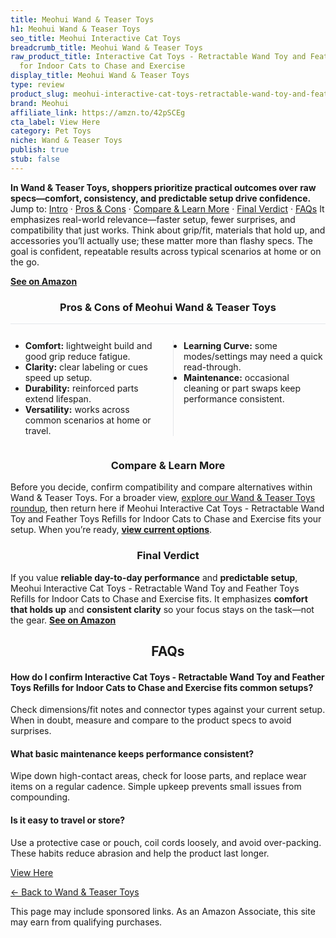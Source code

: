 ```yaml
---
title: Meohui Wand & Teaser Toys
h1: Meohui Wand & Teaser Toys
seo_title: Meohui Interactive Cat Toys
breadcrumb_title: Meohui Wand & Teaser Toys
raw_product_title: Interactive Cat Toys - Retractable Wand Toy and Feather Toys Refills
  for Indoor Cats to Chase and Exercise
display_title: Meohui Wand & Teaser Toys
type: review
product_slug: meohui-interactive-cat-toys-retractable-wand-toy-and-feather-toys-refil-aee9a55b
brand: Meohui
affiliate_link: https://amzn.to/42pSCEg
cta_label: View Here
category: Pet Toys
niche: Wand & Teaser Toys
publish: true
stub: false
---
```


<div id="intro" class="full-width"><p><strong>In Wand & Teaser Toys, shoppers prioritize practical outcomes over raw specs&mdash;comfort, consistency, and predictable setup drive confidence.</strong> Jump to: <a href="#intro">Intro</a> · <a href="#pros-cons">Pros &amp; Cons</a> · <a href="#compare-more">Compare &amp; Learn More</a> · <a href="#verdict">Final Verdict</a> · <a href="#faqs">FAQs</a> It emphasizes real-world relevance&mdash;faster setup, fewer surprises, and compatibility that just works. Think about grip/fit, materials that hold up, and accessories you’ll actually use; these matter more than flashy specs. The goal is confident, repeatable results across typical scenarios at home or on the go.</p><p><a href="https://amzn.to/42pSCEg" rel="nofollow sponsored noopener" target="_blank"><strong>See on Amazon</strong></a></p></div>
<h3 id="pros-cons" style="text-align:center;">Pros &amp; Cons of Meohui Wand & Teaser Toys</h3>
<div class="pc-grid" style="display:grid;grid-template-columns:1fr 1fr;gap:16px;border-top:1px solid #e5e7eb;padding-top:12px;">
  <ul>
    <li><strong>Comfort:</strong> lightweight build and good grip reduce fatigue.</li>
    <li><strong>Clarity:</strong> clear labeling or cues speed up setup.</li>
    <li><strong>Durability:</strong> reinforced parts extend lifespan.</li>
    <li><strong>Versatility:</strong> works across common scenarios at home or travel.</li>
  </ul>
  <ul style="border-left:1px solid #e5e7eb;padding-left:16px;">
    <li><strong>Learning Curve:</strong> some modes/settings may need a quick read-through.</li>
    <li><strong>Maintenance:</strong> occasional cleaning or part swaps keep performance consistent.</li>
  </ul>
</div>


<h3 id="compare-more" style="text-align:center;">Compare &amp; Learn More</h3>
<p>Before you decide, confirm compatibility and compare alternatives within Wand & Teaser Toys. For a broader view, <a href="#">explore our Wand & Teaser Toys roundup</a>, then return here if Meohui Interactive Cat Toys - Retractable Wand Toy and Feather Toys Refills for Indoor Cats to Chase and Exercise fits your setup. When you’re ready, <a href="https://amzn.to/42pSCEg" rel="nofollow sponsored noopener" target="_blank"><strong>view current options</strong></a>.</p>

<h3 id="verdict" style="text-align:center;">Final Verdict</h3>
<p>If you value <strong>reliable day-to-day performance</strong> and <strong>predictable setup</strong>, Meohui Interactive Cat Toys - Retractable Wand Toy and Feather Toys Refills for Indoor Cats to Chase and Exercise fits. It emphasizes <strong>comfort that holds up</strong> and <strong>consistent clarity</strong> so your focus stays on the task&mdash;not the gear. <a href="https://amzn.to/42pSCEg" rel="nofollow sponsored noopener" target="_blank"><strong>See on Amazon</strong></a></p>

<h2 id="faqs" style="text-align:center;">FAQs</h2>
<h4><strong>How do I confirm Interactive Cat Toys - Retractable Wand Toy and Feather Toys Refills for Indoor Cats to Chase and Exercise fits common setups?</strong></h4>
<p>Check dimensions/fit notes and connector types against your current setup. When in doubt, measure and compare to the product specs to avoid surprises.</p>
<h4><strong>What basic maintenance keeps performance consistent?</strong></h4>
<p>Wipe down high-contact areas, check for loose parts, and replace wear items on a regular cadence. Simple upkeep prevents small issues from compounding.</p>
<h4><strong>Is it easy to travel or store?</strong></h4>
<p>Use a protective case or pouch, coil cords loosely, and avoid over-packing. These habits reduce abrasion and help the product last longer.</p>

<p><a class="btn" href="https://amzn.to/42pSCEg" target="_blank" rel="nofollow sponsored noopener">View Here</a></p>
<p><a href="/roundups/pet-toys/wand-teaser-toys/">← Back to Wand & Teaser Toys</a></p>
<aside class="disclosure">This page may include sponsored links. As an Amazon Associate, this site may earn from qualifying purchases.</aside>
